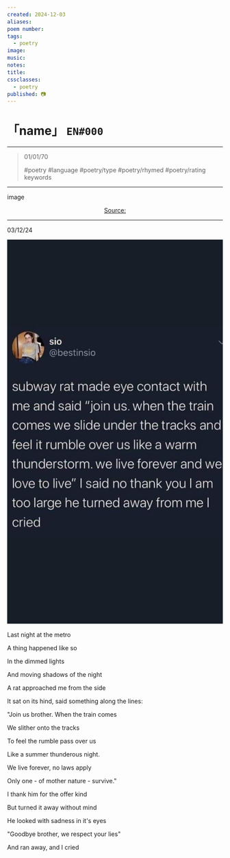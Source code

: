 ```yaml
---
created: 2024-12-03
aliases:
poem number:
tags:
  - poetry
image:
music:
notes:
title:
cssclasses:
  - poetry
published: 📷
---
```

# 「name」 `EN#000`

---

> 01/01/70
>  
> #poetry
> #language
> #poetry/type
> #poetry/rhymed
> #poetry/rating
> keywords

---

image

<center class="img_caption"><a href="https://" class="source-link">Source: </a></center>

---

03/12/24

  
![poem-join_us](../!art/poem-join_us.jpg)

Last night at the metro

A thing happened like so

In the dimmed lights

And moving shadows of the night

A rat approached me from the side

It sat on its hind, said something along the lines:

"Join us brother. When the train comes

We slither onto the tracks

To feel the rumble pass over us

Like a summer thunderous night.

We live forever, no laws apply

Only one - of mother nature - survive."

I thank him for the offer kind

But turned it away without mind

He looked with sadness in it's eyes

"Goodbye brother, we respect your lies"

And ran away, and I cried